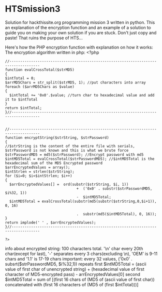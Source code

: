 HTSmission3
===========

Solution for hackthissite.org programming mission 3 written in python. This an explanation of the encryption function 
and an example of a solution to guide you on making your own solution if you are stuck.
Don't just copy and paste! That ruins the purpose of HTS...

Here's how the PHP encryption function with explanation on how it works:
The encryption algorithm written in php:
    <?php

    //------------------------------------------------------------------------------------
    function evalCrossTotal($strMD5) 
    {
    $intTotal = 0;
    $arrMD5Chars = str_split($strMD5, 1); //put characters into array
    foreach ($arrMD5Chars as $value) 
    {
      $intTotal += '0x0'.$value; //turn char to hexadecimal value and add it to $intTotal
    }
    return $intTotal;
    }//-----------------------------------------------------------------------------------


    //------------------------------------------------------------------------------------
    function encryptString($strString, $strPassword)
    {
    //$strString is the content of the entire file with serials, $strPassword is not known and this is what we brute force
    $strPasswordMD5 = md5($strPassword); //Encrypt password with md5
    $intMD5Total = evalCrossTotal($strPasswordMD5); //$intMD5Total is the hexadecimal sum of the MD5 Encrypted password
    $arrEncryptedValues = array();
    $intStrlen = strlen($strString);
    for ($i=0; $i<$intStrlen; $i++)
    {
      $arrEncryptedValues[] =  ord(substr($strString, $i, 1))                   
                                     +  ('0x0' . substr($strPasswordMD5, $i%32, 1))   
                                     -  $intMD5Total;                                 
      $intMD5Total = evalCrossTotal(substr(md5(substr($strString,0,$i+1)), 0, 16) 
                                                                               
                                     .  substr(md5($intMD5Total), 0, 16));            
    }
    return implode(' ' , $arrEncryptedValues);  
    }//-----------------------------------------------------------------------------------

    ?> 
info about encrypted string: 100 characters total. '\n' char every 20th char(except for last), 
'-' separates every 3 chars(excluding \n), 'OEM' is 9-11 chars and '1.1' is 17-19 chars
important: every 32 values, ('0x0' . subsrt($strPasswordMD5, $i%32,1)) repeats
first $intMD5Total = (ascii value of first char of unencrypted string) + 
(hexadecimal value of first character of MD5-encrypted pass) - arrEncryptedValues[0]
second $intMD5Total = sum of [(first 16 chars of (MD5 of (ascii value of first char))  concatenated with 
                      (first 16 characters of (MD5 of (first $intTotal)))]
